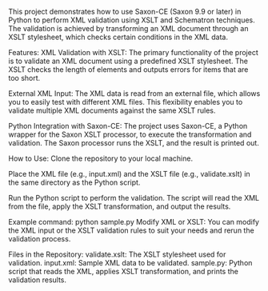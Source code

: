 This project demonstrates how to use Saxon-CE (Saxon 9.9 or later) in Python to perform XML validation using XSLT and Schematron techniques. The validation is achieved by transforming an XML document through an XSLT stylesheet, which checks certain conditions in the XML data.

Features:
XML Validation with XSLT: The primary functionality of the project is to validate an XML document using a predefined XSLT stylesheet. The XSLT checks the length of <item> elements and outputs errors for items that are too short.

External XML Input: The XML data is read from an external file, which allows you to easily test with different XML files. This flexibility enables you to validate multiple XML documents against the same XSLT rules.

Python Integration with Saxon-CE: The project uses Saxon-CE, a Python wrapper for the Saxon XSLT processor, to execute the transformation and validation. The Saxon processor runs the XSLT, and the result is printed out.

How to Use:
Clone the repository to your local machine.

Place the XML file (e.g., input.xml) and the XSLT file (e.g., validate.xslt) in the same directory as the Python script.

Run the Python script to perform the validation. The script will read the XML from the file, apply the XSLT transformation, and output the results.

Example command:
python sample.py
Modify XML or XSLT: You can modify the XML input or the XSLT validation rules to suit your needs and rerun the validation process.

Files in the Repository:
validate.xslt: The XSLT stylesheet used for validation.
input.xml: Sample XML data to be validated.
sample.py: Python script that reads the XML, applies XSLT transformation, and prints the validation results.
